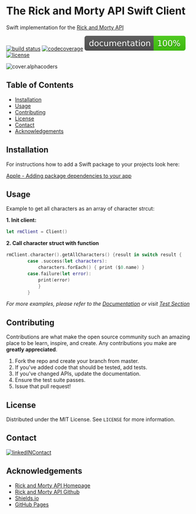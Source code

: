 # The Rick and Morty API Swift Client
Swift implementation for the [Rick and Morty API][api-link]

[![build status][travis-badge]][travis-link]
[![codecoverage][codecov-badge]][codecov-link]
[![documentation][doc-badge]][doc-link]
[![license][license-badge]][license-link]

![cover.alphacoders][banner-image]




<!-- TABLE OF CONTENTS -->
## Table of Contents

* [Installation](#installation)
* [Usage](#usage)
* [Contributing](#contributing)
* [License](#license)
* [Contact](#contact)
* [Acknowledgements](#acknowledgements)


<!-- INSTALLATION -->
## Installation

For instructions how to add a Swift package to your projects look here:

[Apple - Adding package dependencies to your app](https://developer.apple.com/documentation/xcode/adding_package_dependencies_to_your_app)


<!-- USAGE EXAMPLES -->
## Usage

Example to get all characters as an array of character strcut:

**1. Init client:**
```swift
let rmClient = Client()
```

**2. Call character struct with function**
```swift
rmClient.character().getAllCharacters() {result in switch result {
        case .success(let characters):
            characters.forEach() { print ($0.name) }
        case.failure(let error):
            print(error)
            }
        }
```

*For more examples, please refer to the [Documentation](https://example.com) or visit [Test Section][test-link]*


<!-- CONTRIBUTING -->
## Contributing

Contributions are what make the open source community such an amazing place to be learn, inspire, and create. Any contributions you make are **greatly appreciated**.

1. Fork the repo and create your branch from master.
2. If you've added code that should be tested, add tests.
3. If you've changed APIs, update the documentation.
4. Ensure the test suite passes.
5. Issue that pull request!


<!-- LICENSE -->
## License

Distributed under the MIT License. See `LICENSE` for more information.


<!-- CONTACT -->
## Contact
[![linkedINContact][linkedinContactMe-badge]][linkedin-link]


<!-- ACKNOWLEDGEMENTS -->
## Acknowledgements
* [Rick and Morty API Homepage](https://rickandmortyapi.com/)
* [Rick and Morty API Github](https://github.com/afuh/rick-and-morty-api)
* [Shields.io](https://shields.io)
* [GitHub Pages](https://pages.github.com)


<!-- MARKDOWN LINKS & IMAGES -->
<!-- https://www.markdownguide.org/basic-syntax/#reference-style-links -->
[travis-badge]: https://img.shields.io/travis/rust-lang/rust?logo=travis
[travis-link]: https://travis-ci.org/benjaminbruch/rick-morty-swift-api
[codecov-badge]: https://codecov.io/gh/benjaminbruch/rick-morty-swift-api/branch/master/graph/badge.svg
[codecov-link]: https://codecov.io/gh/benjaminbruch/rick-morty-swift-api
[doc-badge]: /docs/badge.svg
[doc-link]: https://benjaminbruch.github.io/rick-morty-swift-api/docs/index.html
[license-badge]: https://img.shields.io/github/license/benjaminbruch/rick-morty-swift-api?color=brightgreen"
[license-link]: /LICENSE
[linkedinContactMe-badge]: https://img.shields.io/badge/linkedIN-CONTACT%20ME-blue?style=for-the-badge
[linkedin-link]: https://www.linkedin.com/in/benjamin-bruch
[banner-image]: https://coverfiles.alphacoders.com/478/47827.png
[test-link]: /Tests/rick-morty-swift-apiTests
[api-link]:  https://rickandmortyapi.com/
